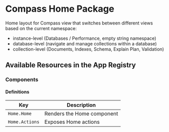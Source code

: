# Compass Home Package

Home layout for Compass view that switches between different views based on the current namespace:

* instance-level (Databases / Performance, empty string namespace)
* database-level (navigate and manage collections within a database)
* collection-level (Documents, Indexes, Schema, Explain Plan, Validation)

## Available Resources in the App Registry

### Components

#### Definitions

| Key                               | Description                                   |
|-----------------------------------|-----------------------------------------------|
| `Home.Home`                       | Renders the Home component                    |
| `Home.Actions`                    | Exposes Home actions                          |
